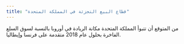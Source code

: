 ```yaml
---
title: "قطاع البيع التجزئة في المملكة المتحدة"
---
```


من المتوقع أن تتبوأ المملكة المتحدة مكانة الريادة في أوروبا بالنسبة لسوق السلع الفاخرة بحلول عام 2018 متقدمة على فرنسا وإيطاليا.
